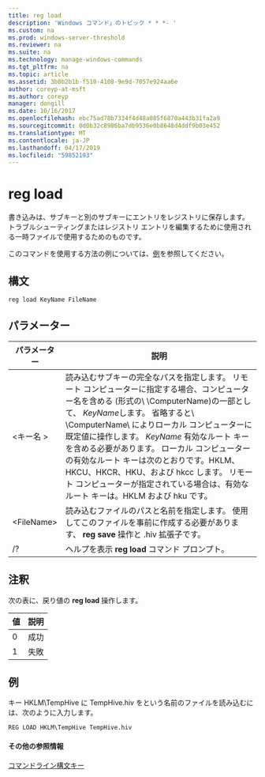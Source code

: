 ```yaml
---
title: reg load
description: 'Windows コマンド」のトピック * * *- '
ms.custom: na
ms.prod: windows-server-threshold
ms.reviewer: na
ms.suite: na
ms.technology: manage-windows-commands
ms.tgt_pltfrm: na
ms.topic: article
ms.assetid: 3b0b2b1b-f510-4108-9e9d-7057e924aa6e
author: coreyp-at-msft
ms.author: coreyp
manager: dongill
ms.date: 10/16/2017
ms.openlocfilehash: ebc75ad78b7334f4d48a085f6870a443b31fa2a9
ms.sourcegitcommit: 0d0b32c8986ba7db9536e0b8648d4ddf9b03e452
ms.translationtype: MT
ms.contentlocale: ja-JP
ms.lasthandoff: 04/17/2019
ms.locfileid: "59852193"
---
```

# <a name="reg-load"></a>reg load



書き込みは、サブキーと別のサブキーにエントリをレジストリに保存します。 トラブルシューティングまたはレジストリ エントリを編集するために使用される一時ファイルで使用するためのものです。

このコマンドを使用する方法の例については、[例](#BKMK_examples)を参照してください。

## <a name="syntax"></a>構文

```
reg load KeyName FileName
```

## <a name="parameters"></a>パラメーター

|パラメーター|説明|
|---------|-----------|
|\<キー名 >|読み込むサブキーの完全なパスを指定します。 リモート コンピューターに指定する場合、コンピューター名を含める (形式の\\ \\ComputerName\)の一部として、 *KeyName*します。 省略すると\\ \\ComputerName\ によりローカル コンピューターに既定値に操作します。 *KeyName* 有効なルート キーを含める必要があります。 ローカル コンピューターの有効なルート キーは次のとおりです。HKLM、HKCU、HKCR、HKU、および hkcc します。 リモート コンピューターが指定されている場合は、有効なルート キーは。HKLM および hku です。|
|\<FileName>|読み込むファイルのパスと名前を指定します。 使用してこのファイルを事前に作成する必要があります、 **reg save** 操作と .hiv 拡張子です。|
|/?|ヘルプを表示 **reg load** コマンド プロンプト。|

## <a name="remarks"></a>注釈

次の表に、戻り値の **reg load** 操作します。

|値|説明|
|-----|-----------|
|0|成功|
|1|失敗|

## <a name="BKMK_examples"></a>例

キー HKLM\TempHive に TempHive.hiv をという名前のファイルを読み込むには、次のように入力します。
```
REG LOAD HKLM\TempHive TempHive.hiv
```

#### <a name="additional-references"></a>その他の参照情報

[コマンドライン構文キー](command-line-syntax-key.md)
